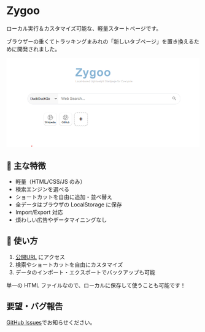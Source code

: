# Zygoo

ローカル実行＆カスタマイズ可能な、軽量スタートページです。

ブラウザーの重くてトラッキングまみれの「新しいタブページ」を置き換えるために開発されました。

![screenshot](./assets/screenshot.png)

## 🔧 主な特徴

- 軽量（HTML/CSS/JS のみ）
- 検索エンジンを選べる
- ショートカットを自由に追加・並べ替え
- 全データはブラウザの LocalStorage に保存
- Import/Export 対応
- 煩わしい広告やデータマイニングなし

## 🚀 使い方

1. [公開URL](https://neustrashimy.github.io/zygoo) にアクセス
2. 検索やショートカットを自由にカスタマイズ
3. データのインポート・エクスポートでバックアップも可能

単一の HTML ファイルなので、ローカルに保存して使うことも可能です！


## 要望・バグ報告

[GitHub Issues](https://github.com/Neustrashimy/zygoo/issues)でお知らせください。